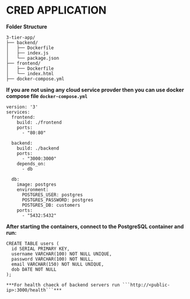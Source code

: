 # CRED APPLICATION

**Folder Structure**




```
3-tier-app/
├── backend/
│   ├── Dockerfile
│   ├── index.js
│   └── package.json
├── frontend/
│   ├── Dockerfile
│   └── index.html
├── docker-compose.yml
```

**If you are not using any cloud service provder then you can use docker compose file ```docker-compose.yml```**

```
version: '3'
services:
  frontend:
    build: ./frontend
    ports:
      - "80:80"

  backend:
    build: ./backend
    ports:
      - "3000:3000"
    depends_on:
      - db

  db:
    image: postgres
    environment:
      POSTGRES_USER: postgres
      POSTGRES_PASSWORD: postgres
      POSTGRES_DB: customers
    ports:
      - "5432:5432"

```


**After starting the containers, connect to the PostgreSQL container and run:**
```
CREATE TABLE users (
  id SERIAL PRIMARY KEY,
  username VARCHAR(100) NOT NULL UNIQUE,
  password VARCHAR(100) NOT NULL,
  email VARCHAR(150) NOT NULL UNIQUE,
  dob DATE NOT NULL
);

***For health chaeck of backend servers run ```http://<public-ip>:3000/health```***

```
